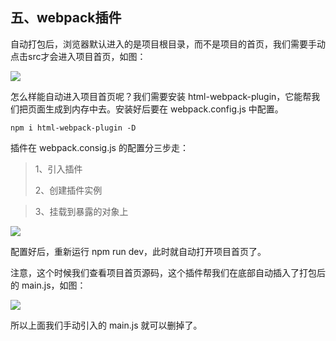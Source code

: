 ## 五、webpack插件

自动打包后，浏览器默认进入的是项目根目录，而不是项目的首页，我们需要手动点击src才会进入项目首页，如图：

![](https://i.imgur.com/aVbSTER.png)

怎么样能自动进入项目首页呢？我们需要安装 html-webpack-plugin，它能帮我们把页面生成到内存中去。安装好后要在 webpack.config.js 中配置。

	npm i html-webpack-plugin -D

插件在 webpack.consig.js 的配置分三步走：

> 1、引入插件
> 
> 2、创建插件实例

> 3、挂载到暴露的对象上

![](https://i.imgur.com/kcYxCxp.png)

配置好后，重新运行 npm run dev，此时就自动打开项目首页了。

注意，这个时候我们查看项目首页源码，这个插件帮我们在底部自动插入了打包后的 main.js，如图：

![](https://i.imgur.com/22YdohF.png)

所以上面我们手动引入的 main.js 就可以删掉了。
